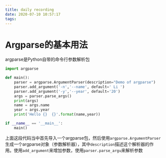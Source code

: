 ```yaml
---
title: daily recording
date: 2020-07-10 10:57:17
tags:
---
```

# Argparse的基本用法

argparse是Python自带的命令行参数解析包

```python
import argparse

def main():
    parser = argparse.ArgumentParser(description="Demo of argparse")
    parser.add_argument('-n','--name', default=' Li ')
    parser.add_argument('-y','--year', default='20')
    args = parser.parse_args()
    print(args)
    name = args.name
    year = args.year
    print('Hello {}  {}'.format(name,year))

if __name__ == '__main__':
    main()

```
<!-- more -->

上面这段代码当中首先导入一个argparse包，然后使用`argparse.ArgumentParser`生成一个argparse对象（参数解析器），其中`description`描述这个解析器的作用。使用`add_argument`来增加参数，使用`parser.parse_argu`来解析参数


